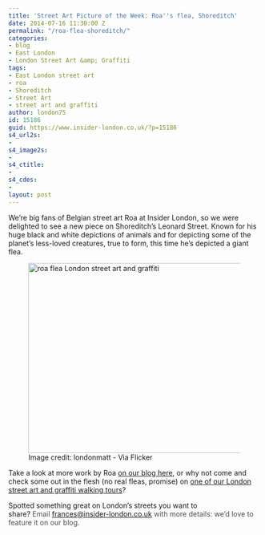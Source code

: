 ```yaml
---
title: 'Street Art Picture of the Week: Roa''s flea, Shoreditch'
date: 2014-07-16 11:30:00 Z
permalink: "/roa-flea-shoreditch/"
categories:
- blog
- East London
- London Street Art &amp; Graffiti
tags:
- East London street art
- roa
- Shoreditch
- Street Art
- street art and graffiti
author: london75
id: 15186
guid: https://www.insider-london.co.uk/?p=15186
s4_url2s:
- 
s4_image2s:
- 
s4_ctitle:
- 
s4_cdes:
- 
layout: post
---
```


We’re big fans of Belgian street art Roa at Insider London, so we were delighted to see a new piece on Shoreditch’s Leonard Street. Known for his huge black and white depictions of animals and for depicting some of the planet’s less-loved creatures, true to form, this time he’s depicted a giant flea.

<figure>
<img class="size-full wp-image-15188 aligncenter" src="https://www.insider-london.co.uk/wp-content/uploads/2014/07/roa-flea-street-art-london.jpg" alt="roa flea London street art and graffiti " width="569" height="379" />
<figcaption>Image credit: londonmatt - Via Flicker </figcaption>
</figure>

Take a look at more work by Roa <a href="/street-art-east-londons-red-market/" target="_blank">on our blog here</a>, or why not come and check some out in the flesh (no real fleas, promise) on <a href="https://www.insider-london.co.uk/tours/street-art-tour-london/" target="_blank">one of our London street art and graffiti walking tours</a>?

Spotted something great on London’s streets you want to share? <span style="color: #4d4d4d;">Email </span><a id="yui_3_16_0_1_1402043296792_83087" style="color: #196ad4;" href="mailto:frances@insider-london.co.uk" target="_blank" rel="nofollow" shape="rect">frances@insider-london.co.uk</a><span style="color: #4d4d4d;"> with more details: we’d love to feature it on our blog. </span>